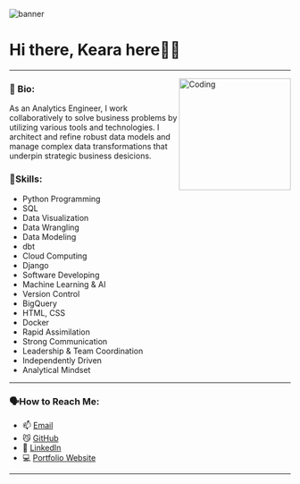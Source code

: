 

![banner](https://github.com/user-attachments/assets/32927ef4-fb7f-44d6-857f-9accde089cca)


# Hi there,  Keara here👋🏻
---

<img align="right" alt="Coding" width="200" src="https://i.pinimg.com/originals/e4/26/70/e426702edf874b181aced1e2fa5c6cde.gif">

### 🌱 Bio: 
As an Analytics Engineer, I work collaboratively to solve business problems by utilizing various tools and technologies.
I architect and refine robust data models and manage complex data transformations that underpin strategic business desicions.

    
### 🌻Skills: 
* Python Programming
* SQL
* Data Visualization
* Data Wrangling
* Data Modeling
* dbt
* Cloud Computing
* Django
* Software Developing
* Machine Learning & AI
* Version Control
* BigQuery
* HTML, CSS
* Docker
* Rapid Assimilation
* Strong Communication
* Leadership & Team Coordination
* Independently Driven
* Analytical Mindset


---
### 🗣️How to Reach Me:

- 📫 [Email](keara.barnard.dev@gmail.com)
- 😼 [GitHub](https://github.com/KearaB)
- 🔗 [LinkedIn](www.linkedin.com/in/keara-barnard)
- 💻 [Portfolio Website](https://sites.google.com/view/keara-barnard/home)


---




